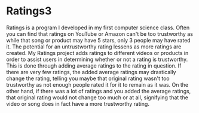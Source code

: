 # Ratings3
Ratings is a program I developed in my first computer science class. Often you can find that ratings on YouTube or Amazon can't be too trustworthy as while that song or product may have 5 stars, only 3 people may have rated it. The potential for an untrustworthy rating lessens as more ratings are created. My Ratings project adds ratings to different videos or products in order to assist users in determining whether or not a rating is trustworthy. This is done through adding average ratings to the rating in question. If there are very few ratings, the added average ratings may drastically change the rating, telling you maybe that original rating wasn't too trustworthy as not enough people rated it for it to remain as it was. On the other hand, if there was a lot of ratings and you added the average ratings, that original rating would not change too much or at all, signifying that the video or song does in fact have a more trustworthy rating. 

